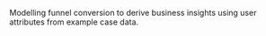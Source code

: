 Modelling funnel conversion to derive business insights using user attributes from example case data.
